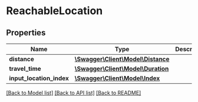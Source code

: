 # ReachableLocation

## Properties
Name | Type | Description | Notes
------------ | ------------- | ------------- | -------------
**distance** | [**\Swagger\Client\Model\Distance**](Distance.md) |  | [optional] 
**travel_time** | [**\Swagger\Client\Model\Duration**](Duration.md) |  | [optional] 
**input_location_index** | [**\Swagger\Client\Model\Index**](Index.md) |  | [optional] 

[[Back to Model list]](../../README.md#documentation-for-models) [[Back to API list]](../../README.md#documentation-for-api-endpoints) [[Back to README]](../../README.md)

